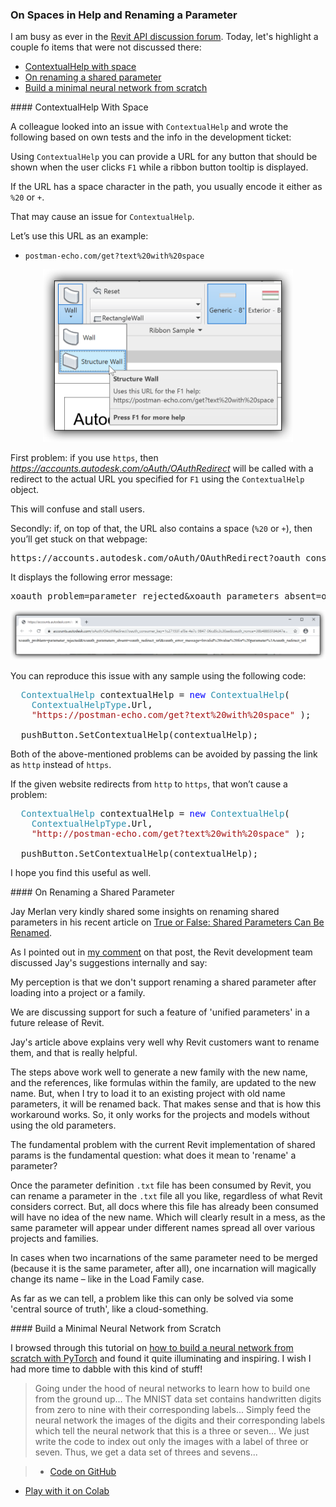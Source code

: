 <head>
<meta http-equiv="Content-Type" content="text/html; charset=utf-8">
<link rel="stylesheet" type="text/css" href="bc.css">
<script src="https://cdn.rawgit.com/google/code-prettify/master/loader/run_prettify.js" type="text/javascript"></script>
</head>

<!---

- rename shared param:
  https://autodesk.slack.com/archives/C0SR6NAP8/p1600103203033700

twitter:

 the #RevitAPI @AutodeskForge @AutodeskRevit #bim #DynamoBim #ForgeDevCon 

I am busy as ever in the Revit API discussion forum.
Today, let's highlight a couple of items that were not discussed there
&ndash; ContextualHelp with space
&ndash; On renaming a shared parameter
&ndash; Build a minimal neural network from scratch...


linkedin:

#bim #DynamoBim #ForgeDevCon #Revit #API #IFC #SDK #AI #VisualStudio #Autodesk #AEC #adsk

the [Revit API discussion forum](http://forums.autodesk.com/t5/revit-api-forum/bd-p/160) thread

<center>
<img src="img/" alt="" title="" width="600"/>
<p style="font-size: 80%; font-style:italic"></p>
</center>

-->

### On Spaces in Help and Renaming a Parameter

I am busy as ever in
the [Revit API discussion forum](http://forums.autodesk.com/t5/revit-api-forum/bd-p/160).
Today, let's highlight a couple fo items that were not discussed there:

- [ContextualHelp with space](#2)
- [On renaming a shared parameter](#3)
- [Build a minimal neural network from scratch](#4)

####<a name="2"></a> ContextualHelp With Space

A colleague looked into an issue with `ContextualHelp` and wrote the following based on own tests and the info in the development ticket:

Using `ContextualHelp` you can provide a URL for any button that should be shown when the user clicks `F1` while a ribbon button tooltip is displayed.

If the URL has a space character in the path, you usually encode it either as `%20` or `+`.

That may cause an issue for `ContextualHelp`.

Let’s use this URL as an example:

- `postman-echo.com/get?text%20with%20space`

<center>
<img src="img/an_f1_help_1.png" alt="Contextual help test URL" title="Contextual help test URL" width="400"/> <!-- 896 -->
</center>

First problem: if you use `https`, then *https://accounts.autodesk.com/oAuth/OAuthRedirect* will be called with a redirect to the actual URL you specified for `F1` using the `ContextualHelp` object.

This will confuse and stall users.

Secondly: if, on top of that, the URL also contains a space (`%20` or `+`), then you’ll get stuck on that webpage:

<pre>https://accounts.autodesk.com/oAuth/OAuthRedirect?oauth_consumer_key=1c27193f-af5e-4e7c-9847-06cd5c3c30ae&oauth_nonce=cd819e65f0ac476099e9c795a22c05a7&oauth_redirect_url=https%3A%2F%2Fpostman-echo.com%2Fget%3Ftext%2520with%2520space&oauth_signature=xl7aBEcj5lI%2FX28ozkvQ%2Ba163qg%3D&oauth_signature_method=HMAC-SHA1&oauth_timestamp=1600289858&oauth_token=bskZ8nJbcvBt%2FTyQvS%2FeImjP6pc%3D&oauth_version=1.0</pre>

It displays the following error message:

<pre>xoauth_problem=parameter_rejected&xoauth_parameters_absent=oauth_redirect_url&oauth_error_message=Invalid%20value%20for%20parameter%3Aoauth_redirect_url</pre>

<center>
<img src="img/an_f1_help_2.png" alt="Contextual help test redirect" title="Contextual help test redirect" width="800"/> <!-- 2424 -->
</center>

You can reproduce this issue with any sample using the following code:

<pre class="code">
&nbsp;&nbsp;<span style="color:#2b91af;">ContextualHelp</span>&nbsp;contextualHelp&nbsp;=&nbsp;<span style="color:blue;">new</span>&nbsp;<span style="color:#2b91af;">ContextualHelp</span>(
&nbsp;&nbsp;&nbsp;&nbsp;<span style="color:#2b91af;">ContextualHelpType</span>.Url,
&nbsp;&nbsp;&nbsp;&nbsp;<span style="color:#a31515;">&quot;https://postman-echo.com/get?text%20with%20space&quot;</span>&nbsp;);
 
&nbsp;&nbsp;pushButton.SetContextualHelp(contextualHelp);
</pre>

Both of the above-mentioned problems can be avoided by passing the link as `http` instead of `https`.

If the given website redirects from `http` to `https`, that won’t cause a problem:

<pre class="code">
  <span style="color:#2b91af;">ContextualHelp</span>&nbsp;contextualHelp&nbsp;=&nbsp;<span style="color:blue;">new</span>&nbsp;<span style="color:#2b91af;">ContextualHelp</span>(
  &nbsp;&nbsp;<span style="color:#2b91af;">ContextualHelpType</span>.Url,
  &nbsp;&nbsp;<span style="color:#a31515;">&quot;http://postman-echo.com/get?text%20with%20space&quot;</span>&nbsp;);
   
  pushButton.SetContextualHelp(contextualHelp);
</pre>

I hope you find this useful as well.

####<a name="3"></a> On Renaming a Shared Parameter

Jay Merlan very kindly shared some insights on renaming shared parameters in his recent article
on [True or False: Shared Parameters Can Be Renamed](https://opendefinery.com/blog/revit-shared-parameters-can-be-renamed).

As I pointed out in [my comment](https://opendefinery.com/blog/revit-shared-parameters-can-be-renamed/#comment-5072357426) on that post, the Revit development team discussed Jay's suggestions internally and say:

My perception is that we don't support renaming a shared parameter after loading into a project or a family.

We are discussing support for such a feature of 'unified parameters' in a future release of Revit.

Jay's article above explains very well why Revit customers want to rename them, and that is really helpful.

The steps above work well to generate a new family with the new name, and the references, like formulas within the family, are updated to the new name. But, when I try to load it to an existing project with old name parameters, it will be renamed back. That makes sense and that is how this workaround works. So, it only works for the projects and models without using the old parameters.

The fundamental problem with the current Revit implementation of shared params is the fundamental question: what does it mean to 'rename' a parameter?

Once the parameter definition `.txt` file has been consumed by Revit, you can rename a parameter in the `.txt` file all you like, regardless of what Revit considers correct. But, all docs where this file has already been consumed will have no idea of the new name. Which will clearly result in a mess, as the same parameter will appear under different names spread all over various projects and families.

In cases when two incarnations of the same parameter need to be merged (because it is the same parameter, after all), one incarnation will magically change its name &ndash; like in the Load Family case.

As far as we can tell, a problem like this can only be solved via some 'central source of truth', like a cloud-something.

####<a name="4"></a> Build a Minimal Neural Network from Scratch

I browsed through this tutorial
on [how to build a neural network from scratch with PyTorch](https://www.freecodecamp.org/news/how-to-build-a-neural-network-with-pytorch) and
found it quite illuminating and inspiring.
I wish I had more time to dabble with this kind of stuff!

> Going under the hood of neural networks to learn how to build one from the ground up...
The MNIST data set contains handwritten digits from zero to nine with their corresponding labels...
Simply feed the neural network the images of the digits and their corresponding labels which tell the neural network that this is a three or seven...
We just write the code to index out only the images with a label of three or seven. Thus, we get a data set of threes and sevens...

> - [Code on GitHub](https://github.com/bipinKrishnan/ML_from_scratch/blob/master/neural_network_pytorch.ipynb)
- [Play with it on Colab](https://colab.research.google.com/github/bipinKrishnan/ML_from_scratch/blob/master/neural_network_pytorch.ipynb)

